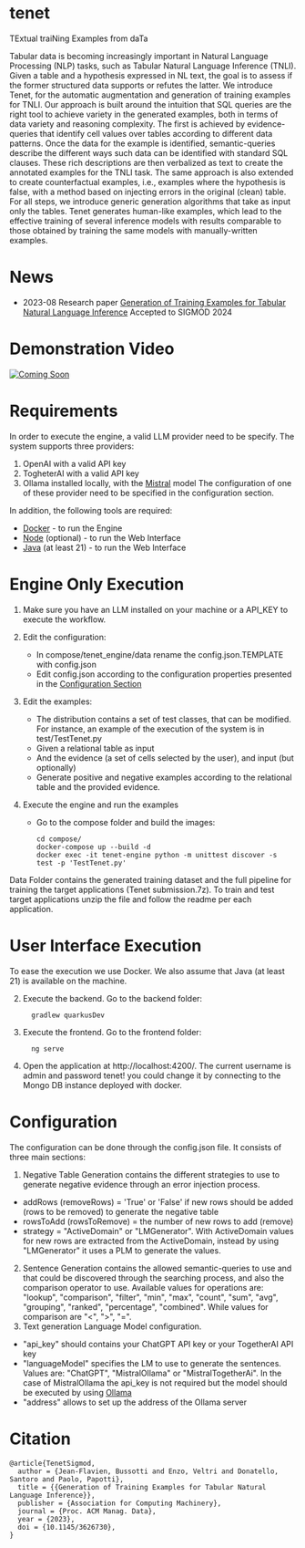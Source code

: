 # tenet
TExtual traiNing Examples from daTa

Tabular data is becoming increasingly important in Natural Language Processing (NLP) tasks, such as Tabular Natural Language Inference (TNLI). Given a table and a hypothesis expressed in NL text, the goal is to assess if the former structured data supports or refutes the latter. We introduce Tenet, for the automatic augmentation and generation of training examples for TNLI. Our approach is built around the intuition that SQL queries are the right tool to achieve variety in the generated examples, both in terms of data variety and reasoning complexity. The first is achieved by evidence-queries that identify cell values over tables according to different data patterns. Once the data for the example is identified, semantic-queries describe the different ways such data can be identified with standard SQL clauses. These rich descriptions are then verbalized as text to create the annotated examples for the TNLI task. The same approach is also extended to create counterfactual examples, i.e., examples where the hypothesis is false, with a method based on injecting errors in the original (clean) table. For all steps, we introduce generic generation algorithms that take as input only the tables. 
Tenet generates human-like examples, which lead to the effective training of several inference models with results comparable to those obtained by training the same models with manually-written examples.

# News
- 2023-08 Research paper [Generation of Training Examples for Tabular Natural Language Inference](https://github.com/dbunibas/tenet/blob/main/TENET_CR_SIGMOD_2024.pdf) Accepted to SIGMOD 2024

# Demonstration Video
[![Coming Soon](https://img.youtube.com/vi/TtqKymy18-o/maxresdefault.jpg)](https://youtu.be/TtqKymy18-o)


# Requirements
In order to execute the engine, a valid LLM provider need to be specify. The system supports three providers:
1. OpenAI with a valid API key
2. TogheterAI with a valid API key
3. Ollama installed locally, with the [Mistral](https://ollama.com/library/mistral) model 
The configuration of one of these provider need to be specified in the configuration section.

In addition, the following tools are required:
- [Docker](https://www.docker.com/get-started/) - to run the Engine
- [Node](https://nodejs.org/en) (optional) - to run the Web Interface
- [Java](https://www.oracle.com/java/technologies/downloads/) (at least 21) - to run the Web Interface


# Engine Only Execution

1. Make sure you have an LLM installed on your machine or a API_KEY to execute the workflow.

2. Edit the configuration:
   - In compose/tenet_engine/data rename the config.json.TEMPLATE with config.json
   - Edit config.json according to the configuration properties presented in the [Configuration Section](#configuration)

3. Edit the examples:
   - The distribution contains a set of test classes, that can be modified. For instance, an example of the execution of the system is in test/TestTenet.py
   - Given a relational table as input
   - And the evidence (a set of cells selected by the user), and input (but optionally)
   - Generate positive and negative examples according to the relational table and the provided evidence.

4. Execute the engine and run the examples
   - Go to the compose folder and build the images:
     ```shell
     cd compose/
     docker-compose up --build -d
     docker exec -it tenet-engine python -m unittest discover -s test -p 'TestTenet.py'
     ```
Data Folder contains the generated training dataset and the full pipeline for training the target applications (Tenet submission.7z).
To train and test target applications unzip the file and follow the readme per each application.

# User Interface Execution
To ease the execution we use Docker. We also assume that Java (at least 21) is available on the machine.


      
2. Execute the backend. Go to the backend folder:
   ```shell
     gradlew quarkusDev
     ```
3. Execute the frontend. Go to the frontend folder:
   ```shell
     ng serve
     ```
4. Open the application at http://localhost:4200/. The current username is admin and password tenet! you could change it by connecting to the Mongo DB instance deployed with docker.

# Configuration
The configuration can be done through the config.json file. It consists of three main sections:
1. Negative Table Generation contains the different strategies to use to generate negative evidence through an error injection process.
  - addRows (removeRows) = 'True' or 'False' if new rows should be added (rows to be removed) to generate the negative table
  - rowsToAdd (rowsToRemove) = the number of new rows to add (remove)
  - strategy = "ActiveDomain" or "LMGenerator". With ActiveDomain values for new rows are extracted from the ActiveDomain, instead by using "LMGenerator" it uses a PLM to generate the values.
2. Sentence Generation contains the allowed semantic-queries to use and that could be discovered through the searching process, and also the comparison operator to use. Available values for operations are: "lookup", "comparison", "filter", "min", "max", "count", "sum", "avg", "grouping", "ranked", "percentage", "combined". While values for comparison are "<", ">", "=".
3. Text generation Language Model configuration.
  - "api_key" should contains your ChatGPT API key or your TogetherAI API key
  - "languageModel" specifies the LM to use to generate the sentences. Values are: "ChatGPT", "MistralOllama" or "MistralTogetherAi". In the case of MistralOllama the api_key is not required but the model should be executed by using [Ollama](https://ollama.com/)
  - "address" allows to set up the address of the Ollama server




# Citation
```
@article{TenetSigmod,
  author = {Jean-Flavien, Bussotti and Enzo, Veltri and Donatello, Santoro and Paolo, Papotti},
  title = {{Generation of Training Examples for Tabular Natural Language Inference}},
  publisher = {Association for Computing Machinery},
  journal = {Proc. ACM Manag. Data},
  year = {2023},
  doi = {10.1145/3626730},
}
```

